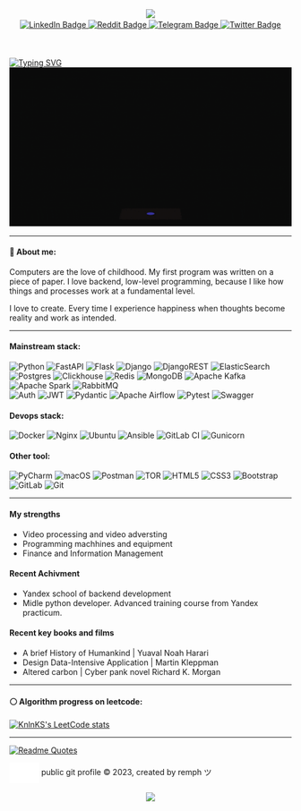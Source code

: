 <div id="header" align="center">
  <img src="https://media.giphy.com/media/6xbleFxjtKo5HhiOC7/giphy.gif" width="100px"/>
<div id="badges">
    <a href="https://www.linkedin.com/in/vvbars/">
      <img src="https://img.shields.io/badge/LinkedIn-blue?style=for-the-badge&logo=linkedin&logoColor=white" alt="LinkedIn Badge"/>
    </a>
    <a href="https://www.reddit.com/user/__Remph__">
      <img src="https://img.shields.io/badge/Reddit-FF4500?style=for-the-badge&logo=reddit&logoColor=white" alt="Reddit Badge"/>
    </a>
    <a href="https://t.me/vvbars">
      <img src="https://img.shields.io/badge/Telegram-2CA5E0?style=for-the-badge&logo=telegram&logoColor=white" alt="Telegram Badge"/>
    </a>
    <a href="#">
      <img src="https://img.shields.io/badge/Twitter-%231DA1F2.svg?style=for-the-badge&logo=Twitter&logoColor=white" alt="Twitter Badge"/>
    </a>
  </div>
  <img src="https://komarev.com/ghpvc/?username=26Remph&style=flat-square&color=blue" alt=""/>
<br>
<br>
<br>
</div>
    <div>
        <a href="https://git.io/typing-svg"><img src="https://readme-typing-svg.herokuapp.com?font=Fira+Code&pause=1000&center=true&width=600&lines=Python+developer;Temet+nosce" alt="Typing SVG" /></a>  
    </div> 
</div>

<div align="center">
  <img src="./static/developer.gif" width="600"/>
</div>

<hr>

#### 🤍 About me:
Computers are the love of childhood. My first program was written on a piece of paper. I love backend, low-level programming, because I like how things and processes work at a fundamental level.

I love to create. Every time I experience happiness when thoughts become reality and work as intended.

<!---
Компьютеры - это любовь детства. Моя первая программа была написана на листочке. Люблю бэкэнд, низкоуровневое программирование, потому что мне нравится как устроены вещи и процессы на фундаментальном уровне. 
Люблю создавать. Каждый раз испытываю счастье, когда мысли становятся реальностью и работают как задумывалось.

--->
<hr> 

#### Mainstream stack:
![Python](https://img.shields.io/badge/python-3670A0?style=for-the-badge&logo=python&logoColor=ffdd54)
![FastAPI](https://img.shields.io/badge/FastAPI-005571?style=for-the-badge&logo=fastapi)
![Flask](https://img.shields.io/badge/flask-%23000.svg?style=for-the-badge&logo=flask&logoColor=white)
![Django](https://img.shields.io/badge/django-%23092E20.svg?style=for-the-badge&logo=django&logoColor=white)
![DjangoREST](https://img.shields.io/badge/DJANGO-REST-ff1709?style=for-the-badge&logo=django&logoColor=white&color=ff1709&labelColor=gray)
![ElasticSearch](https://img.shields.io/badge/-ElasticSearch-005571?style=for-the-badge&logo=elasticsearch)  
![Postgres](https://img.shields.io/badge/postgres-%23316192.svg?style=for-the-badge&logo=postgresql&logoColor=white)
![Clickhouse](https://img.shields.io/badge/clickhouse-black?style=for-the-badge&logo=clickhouse)
![Redis](https://img.shields.io/badge/redis-%23DD0031.svg?style=for-the-badge&logo=redis&logoColor=white)
![MongoDB](https://img.shields.io/badge/MongoDB-%234ea94b.svg?style=for-the-badge&logo=mongodb&logoColor=white)
![Apache Kafka](https://img.shields.io/badge/Apache%20Kafka-000?style=for-the-badge&logo=apachekafka)
![Apache Spark](https://img.shields.io/badge/Apache%20Spark-FDEE21?style=for-the-badge&logo=apachespark&logoColor=black)
![RabbitMQ](https://img.shields.io/badge/Rabbitmq-FF6600?style=for-the-badge&logo=rabbitmq&logoColor=white)  
![Auth](https://img.shields.io/badge/auth0-black?style=for-the-badge&logo=auth0)
![JWT](https://img.shields.io/badge/JWT-black?style=for-the-badge&logo=JSON%20web%20tokens)
![Pydantic](https://img.shields.io/badge/pydantic-red?style=for-the-badge&logo=pydantic)
![Apache Airflow](https://img.shields.io/badge/Apache%20Airflow-017CEE?style=for-the-badge&logo=Apache%20Airflow&logoColor=white)
![Pytest](https://img.shields.io/badge/Pytest-0A9EDC.svg?style=for-the-badge&logo=pytest&logoColor=white)
![Swagger](https://img.shields.io/badge/-Swagger-%23Clojure?style=for-the-badge&logo=swagger&logoColor=white)

#### Devops stack:
![Docker](https://img.shields.io/badge/docker-%230db7ed.svg?style=for-the-badge&logo=docker&logoColor=white)
![Nginx](https://img.shields.io/badge/nginx-%23009639.svg?style=for-the-badge&logo=nginx&logoColor=white)
![Ubuntu](https://img.shields.io/badge/Ubuntu-E95420?style=for-the-badge&logo=ubuntu&logoColor=white)
![Ansible](https://img.shields.io/badge/ansible-%231A1918.svg?style=for-the-badge&logo=ansible&logoColor=white)
![GitLab CI](https://img.shields.io/badge/gitlab%20ci-%23181717.svg?style=for-the-badge&logo=gitlab&logoColor=white)
![Gunicorn](https://img.shields.io/badge/gunicorn-%298729.svg?style=for-the-badge&logo=gunicorn&logoColor=white)

#### Other tool:
![PyCharm](https://img.shields.io/badge/pycharm-143?style=for-the-badge&logo=pycharm&logoColor=black&color=black&labelColor=green)
![macOS](https://img.shields.io/badge/mac%20os-000000?style=for-the-badge&logo=macos&logoColor=F0F0F0)
![Postman](https://img.shields.io/badge/Postman-FF6C37?style=for-the-badge&logo=postman&logoColor=white)
![TOR](https://img.shields.io/badge/tor-%237E4798.svg?style=for-the-badge&logo=tor-project&logoColor=white)
![HTML5](https://img.shields.io/badge/html5-%23E34F26.svg?style=for-the-badge&logo=html5&logoColor=white)
![CSS3](https://img.shields.io/badge/css3-%231572B6.svg?style=for-the-badge&logo=css3&logoColor=white) 
![Bootstrap](https://img.shields.io/badge/bootstrap-%23563D7C.svg?style=for-the-badge&logo=bootstrap&logoColor=white)
![GitLab](https://img.shields.io/badge/gitlab-%23181717.svg?style=for-the-badge&logo=gitlab&logoColor=white)
![Git](https://img.shields.io/badge/git-%23F05033.svg?style=for-the-badge&logo=git&logoColor=white)


<hr>

#### My strengths
  - Video processing and video adversting 
  - Programming machhines and equipment
  - Finance and Information Management 

#### Recent Achivment
  - Yandex school of backend development
  - Midle python developer. Advanced training course from Yandex practicum.

#### Recent key books and films 
  - A brief History of Humankind | Yuaval Noah Harari
  - Design Data-Intensive Application | Martin Kleppman 
  - Altered carbon | Cyber pank novel Richard K. Morgan

<hr> 

#### ⚪  Algorithm progress on leetcode:

[![KnlnKS's LeetCode stats](https://leetcode-stats-six.vercel.app/api?username=remph&theme=dark)](https://github.com/KnlnKS/leetcode-stats)

<hr>


[![Readme Quotes](https://quotes-github-readme.vercel.app/api?type=horizontal&theme=dark)](https://github.com/piyushsuthar/github-readme-quotes)

<p>
    <img align="center" src="./static/fav.svg" title="home page"/>
    <span> public git profile © 2023, created by remph ツ </span>
</p>
<div id="footer" align="center">
    <img src="https://media.giphy.com/media/xUPGcplmWEh9p770ha/giphy.gif" align=center width="60px"/>
</div>

